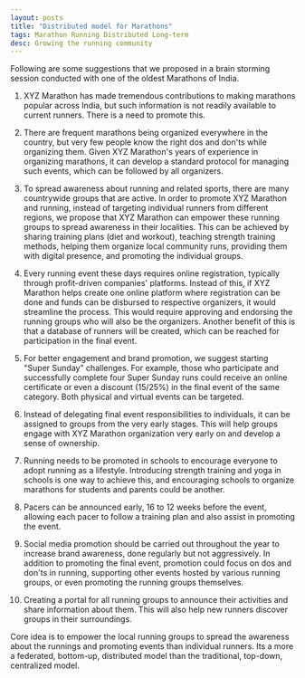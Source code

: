 ```yaml
---
layout: posts
title: "Distributed model for Marathons"
tags: Marathon Running Distributed Long-term
desc: Growing the running community
---
```


Following are some suggestions that we proposed in a brain storming session
conducted with one of the oldest Marathons of India.

1. XYZ Marathon has made tremendous contributions to making marathons popular
   across India, but such information is not readily available to current
   runners.  There is a need to promote this.

2. There are frequent marathons being organized everywhere in the country, but
   very few people know the right dos and don'ts while organizing them. Given
   XYZ Marathon's years of experience in organizing marathons, it can
   develop a standard protocol for managing such events, which can be followed
   by all organizers.

3. To spread awareness about running and related sports, there are many
   countrywide groups that are active. In order to promote XYZ Marathon and
   running, instead of targeting individual runners from different regions, we
   propose that XYZ Marathon can empower these running groups to spread
   awareness in their localities. This can be achieved by sharing training plans
   (diet and workout), teaching strength training methods, helping them organize
   local community runs, providing them with digital presence, and promoting the
   individual groups.

4. Every running event these days requires online registration, typically
   through profit-driven companies' platforms. Instead of this, if XYZ Marathon
   helps create one online platform where registration can be done and funds can
   be disbursed to respective organizers, it would streamline the process. This
   would require approving and endorsing the running groups who will also be the
   organizers. Another benefit of this is that a database of runners will be
   created, which can be reached for participation in the final event.

5. For better engagement and brand promotion, we suggest starting "Super Sunday"
   challenges. For example, those who participate and successfully complete four
   Super Sunday runs could receive an online certificate or even a discount
   (15/25%) in the final event of the same category. Both physical and virtual
   events can be targeted.

6. Instead of delegating final event responsibilities to individuals, it can be
   assigned to groups from the very early stages. This will help groups engage
   with XYZ Marathon organization very early on and develop a sense of
   ownership.

7. Running needs to be promoted in schools to encourage everyone to adopt
   running as a lifestyle. Introducing strength training and yoga in schools is
   one way to achieve this, and encouraging schools to organize marathons for
   students and parents could be another.

8. Pacers can be announced early, 16 to 12 weeks before the event, allowing each
   pacer to follow a training plan and also assist in promoting the event.

9. Social media promotion should be carried out throughout the year to increase
   brand awareness, done regularly but not aggressively. In addition to
   promoting the final event, promotion could focus on dos and don'ts in
   running, supporting other events hosted by various running groups, or even
   promoting the running groups themselves.

10. Creating a portal for all running groups to announce their activities and
    share information about them. This will also help new runners discover
    groups in their surroundings.

Core idea is to empower the local running groups to spread the awareness about
the runnings and promoting events than individual runners. Its a more a
federated, bottom-up, distributed model than the traditional, top-down,
centralized model.
